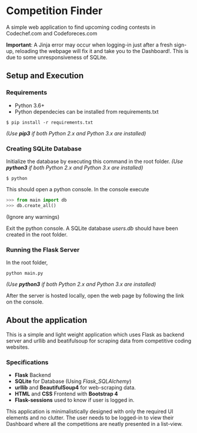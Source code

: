 # Competition Finder
A simple web application to find upcoming coding contests in Codechef.com and Codeforeces.com

**Important**: A Jinja error may occur when logging-in just after a fresh sign-up, reloading the webpage will fix it and take you to the Dashboard!. This is due to some unresponsiveness of SQLite.

## Setup and Execution

### Requirements

- Python 3.6+
- Python dependecies can be installed from requirements.txt

```shell
$ pip install -r requirements.txt
```
*(Use **pip3** if both Python 2.x and Python 3.x are installed)*

### Creating SQLite Database

Initialize the database by executing this command in the root folder. *(Use **python3** if both Python 2.x and Python 3.x are installed)* 

```shell
$ python
```

This should open a python console. In the console execute

```python
>>> from main import db
>>> db.create_all()
```

(Ignore any warnings)

Exit the python console. A SQLite database *users.db* should have been created in the root folder.

### Running the Flask Server

In the root folder,

```shell
python main.py
```

*(Use **python3** if both Python 2.x and Python 3.x are installed)* 

After the server is hosted locally, open the web page by following the link on the console.

## About the application

This is a simple and light weight application which uses Flask as backend server and urllib and beatifulsoup for scraping data from competitive coding websites.

### Specifications

- **Flask** Backend
- **SQLite** for Database (Using *Flask_SQLAlchemy*)
- **urllib** and **BeautifulSoup4** for web-scraping data.
- **HTML** and **CSS** Frontend with **Bootstrap 4**
- **Flask-sessions** used to know if user is logged in.

This application is minimalistically designed with only the required UI elements and no clutter. The user needs to be logged-in to view their Dashboard where all the competitions are neatly presented in a list-view.